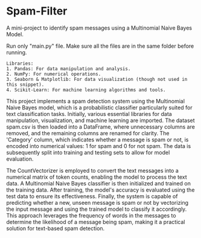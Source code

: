 # Spam-Filter
A mini-project to identify spam messages using a Multinomial Naive Bayes Model.

Run only "main.py" file. Make sure all the files are in the same folder before running.

```
Libraries:
1. Pandas: For data manipulation and analysis.
2. NumPy: For numerical operations.
3. Seaborn & Matplotlib: For data visualization (though not used in this snippet).
4. Scikit-Learn: For machine learning algorithms and tools.
```

This project implements a spam detection system using the Multinomial Naive Bayes model, which is a probabilistic classifier particularly suited for text classification tasks. Initially, various essential libraries for data manipulation, visualization, and machine learning are imported. The dataset spam.csv is then loaded into a DataFrame, where unnecessary columns are removed, and the remaining columns are renamed for clarity. The 'Category' column, which indicates whether a message is spam or not, is encoded into numerical values: 1 for spam and 0 for not spam. The data is subsequently split into training and testing sets to allow for model evaluation.

The CountVectorizer is employed to convert the text messages into a numerical matrix of token counts, enabling the model to process the text data. A Multinomial Naive Bayes classifier is then initialized and trained on the training data. After training, the model's accuracy is evaluated using the test data to ensure its effectiveness. Finally, the system is capable of predicting whether a new, unseen message is spam or not by vectorizing the input message and using the trained model to classify it accordingly. This approach leverages the frequency of words in the messages to determine the likelihood of a message being spam, making it a practical solution for text-based spam detection.
